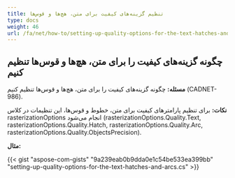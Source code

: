 ```yaml
---
title: تنظیم گزینه‌های کیفیت برای متن، هچ‌ها و قوس‌ها
type: docs
weight: 46
url: /fa/net/how-to/setting-up-quality-options-for-the-text-hatches-and-arcs/
---
```


## **چگونه گزینه‌های کیفیت را برای متن، هچ‌ها و قوس‌ها تنظیم کنیم**

**مسئله:** چگونه گزینه‌های کیفیت را برای متن، هچ‌ها و قوس‌ها تنظیم کنیم (CADNET-986).

**نکات:** برای تنظیم پارامترهای کیفیت برای متن، خطوط و قوس‌ها، این تنظیمات در کلاس rasterizationOptions انجام می‌شود (rasterizationOptions.Quality.Text, rasterizationOptions.Quality.Hatch, rasterizationOptions.Quality.Arc, rasterizationOptions.Quality.ObjectsPrecision).

**مثال:**

{{< gist "aspose-com-gists" "9a239eab0b9dda0e1c54be533ea399bb" "setting-up-quality-options-for-the-text-hatches-and-arcs.cs" >}}
